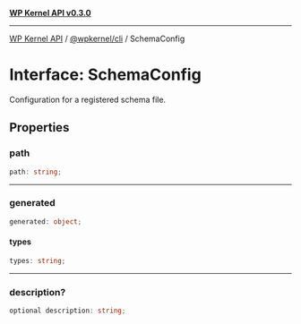 [**WP Kernel API v0.3.0**](../../../README.md)

---

[WP Kernel API](../../../README.md) / [@wpkernel/cli](../README.md) / SchemaConfig

# Interface: SchemaConfig

Configuration for a registered schema file.

## Properties

### path

```ts
path: string;
```

---

### generated

```ts
generated: object;
```

#### types

```ts
types: string;
```

---

### description?

```ts
optional description: string;
```
